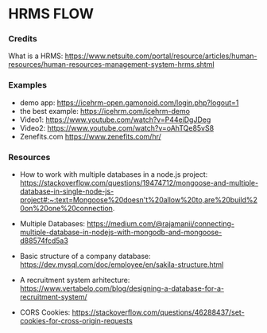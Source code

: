 # HRMS FLOW

### Credits
What is a HRMS: https://www.netsuite.com/portal/resource/articles/human-resources/human-resources-management-system-hrms.shtml


### Examples
* demo app: https://icehrm-open.gamonoid.com/login.php?logout=1
* the best example: https://icehrm.com/icehrm-demo
* Video1: https://www.youtube.com/watch?v=P44eiDgJDeg
* Video2: https://www.youtube.com/watch?v=oAhTQe85vS8
* Zenefits.com https://www.zenefits.com/hr/

### Resources
* How to work with multiple databases in a node.js project: https://stackoverflow.com/questions/19474712/mongoose-and-multiple-database-in-single-node-js-project#:~:text=Mongoose%20doesn't%20allow%20to,are%20build%20on%20one%20connection.


* Multiple Databases: https://medium.com/@rajamanii/connecting-multiple-database-in-nodejs-with-mongodb-and-mongoose-d88574fcd5a3

* Basic structure of a company database: https://dev.mysql.com/doc/employee/en/sakila-structure.html
* A recruitment system arhitecture: https://www.vertabelo.com/blog/designing-a-database-for-a-recruitment-system/

* CORS Cookies: https://stackoverflow.com/questions/46288437/set-cookies-for-cross-origin-requests